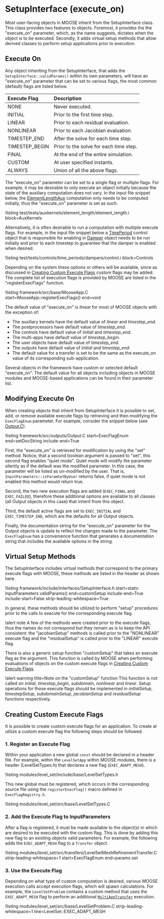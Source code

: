 # SetupInterface (execute_on)

Most user-facing objects in MOOSE inherit from the SetupInterface class. This class provides two
features to objects. Foremost, it provides the the "execute_on" parameter, which, as the name
suggests, dictates when the object is to be executed. Secondly, it adds virtual setup methods that
allow derived classes to perform setup applications prior to execution.

## Execute On

Any object inheriting from the SetupInterface, that adds the `SetupInterface::validParams()` within its
own parameters, will have an "execute_on" parameter that can be set to various flags, the most common (default)
flags are listed below.

| Execute Flag | Description |
| :- | :- |
NONE | Never executed.
INITIAL | Prior to the first time step.
LINEAR | Prior to each residual evaluation.
NONLINEAR | Prior to each Jacobian evaluation.
TIMESTEP_END | After the solve for each time step.
TIMESTEP_BEGIN | Prior to the solve for each time step.
FINAL | At the end of the entire simulation.
CUSTOM | At user specified instants.
ALWAYS | Union of all the above flags.

The "execute_on" parameter can be set to a single flag or multiple flags. For example, it may be
desirable to only execute an object initially because the state of the auxiliary computation does not
vary. In the input file snippet below, the [ElementLengthAux](/ElementLengthAux.md) computation only
needs to be computed initially, thus the "execute_on" parameter is set as such.

!listing test/tests/auxkernels/element_length/element_length.i block=AuxKernels

Alternatively, it is often desirable to run a computation with multiple execute flags. For example,
in the input file snippet below a [TimePeriod](/TimePeriod.md) control object that is responsible for
enabling in [Damper](/Dampers/index.md) object needs to be run initially and prior to each timestep
to guarantee that the damper is enabled when desired.

!listing test/tests/controls/time_periods/dampers/control.i block=Controls

Depending on the system these options or others will be available, since as discussed in
[Creating Custom Execute Flags](#creating-custom-execute-flags) custom flags may be added. The
complete list of execution flags is provided by MOOSE are listed in the "registerExecFlags" function.

!listing framework/src/base/MooseApp.C start=MooseApp::registerExecFlags() end=void

The default value of "execute_on" is *linear* for most of MOOSE objects with the exception of:

- The auxiliary kernels have the default value of *linear* and *timestep_end*.
- The postprocessors have default value of *timestep_end*.
- The controls have default value of *initial* and *timestep_end*.
- The multi-apps have default value of *timestep_begin*.
- The user objects have default value of *timestep_end*.
- The outputs have default value of *initial* and *timestep_end*.
- The default value for a transfer is set to be the same as the execute_on value of its corresponding sub-application.

Several objects in the framework have custom or selected default "execute_on".
The default value for all objects including objects in MOOSE modules and MOOSE-based
applications can be found in their parameter list.

## Modifying Execute On

When creating objects that inherit from SetupInterface it is possible to set, add, or remove
available execute flags by retrieving and then modifying the `ExecFlagEnum` parameter. For example,
consider the snippet below (see [Output.C](/framework/src/outputs/Output.C)).

!listing framework/src/outputs/Output.C start=ExecFlagEnum end=setDocString include-end=True

First, the "execute_on" is retrieved for modification by using the "set" method. Notice, that a
second boolean argument is passed to "set", this second flag enables "quiet mode". Quiet mode will
modify the parameter silently as if the default was the modified parameter. In this case, the
parameter will be listed as un-modified by the user. That is, `InputParameters::isParamSetByUser`
returns false, if quiet mode is not enabled this method would return true.

Second, the two new execution flags are added (`EXEC_FINAL` and `EXEC_FAILED`), therefore these
additional options are available to all classes (all Output objects in this case) that
inherit from this object.

Third, the default active flags are set to `EXEC_INITIAL` and `EXEC_TIMESTEP_END`, which
are the defaults for all Output objects.

Finally, the documentation string for the "execute_on" parameter for the Output objects is
update to reflect the changes made to the parameter. The `ExecFlagEnum` has a convenience function
that generates a documentation string that includes the available options in the string.


## Virtual Setup Methods

The SetupInterface includes virtual methods that correspond to the primary execute flags
with MOOSE, these methods are listed in the header as shown here.

!listing framework/include/interfaces/SetupInterface.h
         start=static InputParameters validParams()
         end=customSetup
         include-end=True
         include-start=False
         strip-leading-whitespace=True

In general, these methods should be utilized to perform "setup" procedures prior to the calls to
execute for the corresponding execute flag.

!alert note
A few of the methods were created prior to the execute flags, thus the names do not correspond but
they remain as is to keep the API consistent: the "jacobianSetup" methods is called prior to the
"NONLINEAR" execute flag and the "residualSetup" is called prior to the "LINEAR" execute flag.

There is also a generic setup function "customSetup" that takes an execute flag as the argument.
This function is called by MOOSE when performing evaluations of objects on the custom execute flags
in [Creating Custom Execute Flags](#creating-custom-execute-flags).

!alert warning title=Note on the "customSetup" function
This function is not called on *initial*, *timestep_begin*, *subdomain*, *nonlinear* and *linear*.
Setup operations for those execute flags should be implemented in *initialSetup*, *timestepSetup*,
*subdomainSetup*, *jacobianSetup* and *residualSetup* functions respectively.

## Creating Custom Execute Flags

It is possible to create custom execute flags for an application. To create at utilize a custom
execute flag the following steps should be followed.

### 1. Register an Execute Flag

Within your application a new global `const` should be declared in a header file. For example, within
the `LevelSetApp` within MOOSE modules, there is a header (LevelSetTypes.h) that declares a new
flag (`EXEC_ADAPT_MESH`).

!listing modules/level_set/include/base/LevelSetTypes.h

This new global must be registered, which occurs in the corresponding source file using the `registerExecFlag()` macro defined in `ExecFlagRegistry.h`.

!listing modules/level_set/src/base/LevelSetTypes.C

### 2. Add the Execute Flag to InputParameters

After a flag is registered, it must be made available to the object(s) in which are desired to be
executed with the custom flag. This is done by adding this new flag to an existing objects valid
parameters. For example, the following adds the `EXEC_ADAPT_MESH` flag to a `Transfer` object.

!listing modules/level_set/src/transfers/LevelSetMeshRefinementTransfer.C strip-leading-whitespace=1 start=ExecFlagEnum end=params.set<bool>


### 3. Use the Execute Flag

Depending on what type of custom computation is desired, various MOOSE execution calls accept
execution flags, which will spawn calculations. For example, the `LevelSetProblem` contains
a custom method that uses the `EXEC_ADAPT_MESH` flag to perform
an additional [`MultiAppTransfer`](Transfers/index.md) execution.

!listing modules/level_set/src/base/LevelSetProblem.C strip-leading-whitespace=1 line=LevelSet::EXEC_ADAPT_MESH
